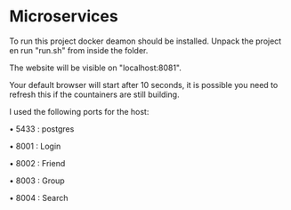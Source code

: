 # Microservices
To run this project docker deamon should be installed.
Unpack the project en run "run.sh" from inside the folder.

The website will be visible on "localhost:8081".

Your default browser will start after 10 seconds, it is possible you need to refresh this if the countainers are still building.

I used the following ports for the host:

• 5433 : postgres

• 8001 : Login

• 8002 : Friend

• 8003 : Group

• 8004 : Search
